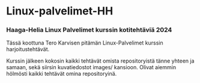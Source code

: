 # Linux-palvelimet-HH

### Haaga-Helia Linux Palvelimet kurssin kotitehtäviä 2024

Tässä koottuna Tero Karvisen pitämän Linux-Palvelimet kurssin harjoitustehtävät.

Kurssin jälkeen kokosin kaikki tehtävät omista repositoryistä tänne yhteen ja samaan, sekä siirsin kuvatiedostot images/ kansioon. Olivat aiemmin hölmösti kaikki tehtävät omina repositoryinä.
